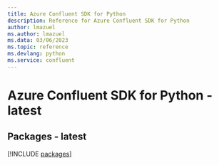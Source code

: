 ```yaml
---
title: Azure Confluent SDK for Python
description: Reference for Azure Confluent SDK for Python
author: lmazuel
ms.author: lmazuel
ms.data: 03/06/2023
ms.topic: reference
ms.devlang: python
ms.service: confluent
---
```

# Azure Confluent SDK for Python - latest
## Packages - latest
[!INCLUDE [packages](confluent-index.md)]